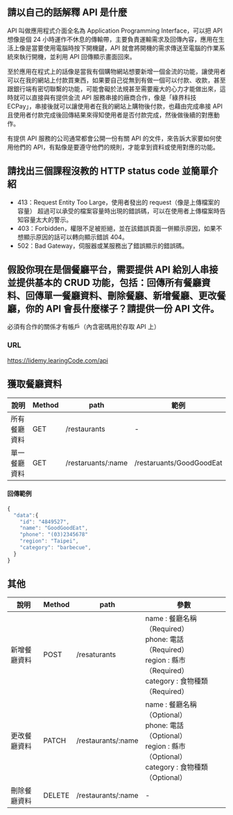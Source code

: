 ## 請以自己的話解釋 API 是什麼
API 叫做應用程式介面全名為 Application Programming Interface，可以把 API 想像是個 24 小時運作不休息的傳輸帶，主要負責運輸需求及回傳內容，應用在生活上像是當要使用電腦時按下開機鍵，API 就會將開機的需求傳送至電腦的作業系統來執行開機，並利用 API 回傳顯示畫面回來。

至於應用在程式上的話像是當我有個購物網站想要新增一個金流的功能，讓使用者可以在我的網站上付款買東西，如果要自己從無到有做一個可以付款、收款，甚至跟銀行端有密切聯繫的功能，可能會礙於法規甚至需要龐大的心力才能做出來，這時就可以直接與有提供金流 API 服務串接的廠商合作，像是「綠界科技 ECPay」，串接後就可以讓使用者在我的網站上購物後付款，也藉由完成串接 API 且使用者付款完成後回傳結果來得知使用者是否付款完成，然後做後續的對應動作。

有提供 API 服務的公司通常都會公開一份有關 API 的文件，來告訴大家要如何使用他們的 API，有點像是要遵守他們的規則，才能拿到資料或使用對應的功能。


## 請找出三個課程沒教的 HTTP status code 並簡單介紹
- 413：Request Entity Too Large，使用者發出的 request（像是上傳檔案的容量） 超過可以承受的檔案容量時出現的錯誤碼，可以在使用者上傳檔案時告知容量太大的警示。
- 403：Forbidden，權限不足被拒絕，並在該錯誤頁面一併顯示原因，如果不想顯示原因的話可以轉向顯示錯誤 404。
- 502：Bad Gateway，伺服器或某服務出了錯誤顯示的錯誤碼。


## 假設你現在是個餐廳平台，需要提供 API 給別人串接並提供基本的 CRUD 功能，包括：回傳所有餐廳資料、回傳單一餐廳資料、刪除餐廳、新增餐廳、更改餐廳，你的 API 會長什麼樣子？請提供一份 API 文件。
必須有合作的關係才有帳戶（內含密碼用於存取 API 上）

### URL

https://lidemy.learingCode.com/api


## 獲取餐廳資料

| 說明 | Method | path | 範例 |
|------------| --- | ------------ |--------|
| 所有餐廳資料 | GET | /restaurants | - | 
| 單一餐廳資料 | GET | /restaruants/:name | /restaruants/GoodGoodEat |


#### 回傳範例 
```javascript
{
  "data":{
    "id": "4849527",
    "name": "GoodGoodEat",
    "phone": "(03)2345678"
    "region": "Taipei",
    "category": "barbecue",
  }
}
```

## 其他
|   說明    | Method | path             | 參數 |
|----------|--------| ----------------- |--------|
| 新增餐廳資料 | POST | /resaturants | name : 餐廳名稱（Required）<br> phone: 電話（Required） <br> region : 縣市（Required）<br> category : 食物種類（Required）|
| 更改餐廳資料 | PATCH | /restaurants/:name | name : 餐廳名稱（Optional）<br> phone: 電話（Optional）<br> region : 縣市（Optional）<br> category : 食物種類（Optional）|
| 刪除餐廳資料 | DELETE | /restaurants/:name | - |

